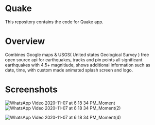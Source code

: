 # Quake 
This repository contains the code for Quake app. 

# Overview
Combines Google maps & USGS( United states Geological Survey ) free open source api for earthquakes, tracks and pin points all significant earthquakes with 4.5+ magnitiude, shows additional information such as date, time, 
with custom made animated splash screen and logo. 

# Screenshots

![WhatsApp Video 2020-11-07 at 6 18 34 PM_Moment](https://user-images.githubusercontent.com/57047418/98445003-3f55e600-2126-11eb-976e-ead44b55c256.jpg) ![WhatsApp Video 2020-11-07 at 6 18 34 PM_Moment(2)](https://user-images.githubusercontent.com/57047418/98445008-467cf400-2126-11eb-801e-d85cccddc65c.jpg)

![WhatsApp Video 2020-11-07 at 6 18 34 PM_Moment(4)](https://user-images.githubusercontent.com/57047418/98445017-5b598780-2126-11eb-941f-af359af15f1b.jpg)
